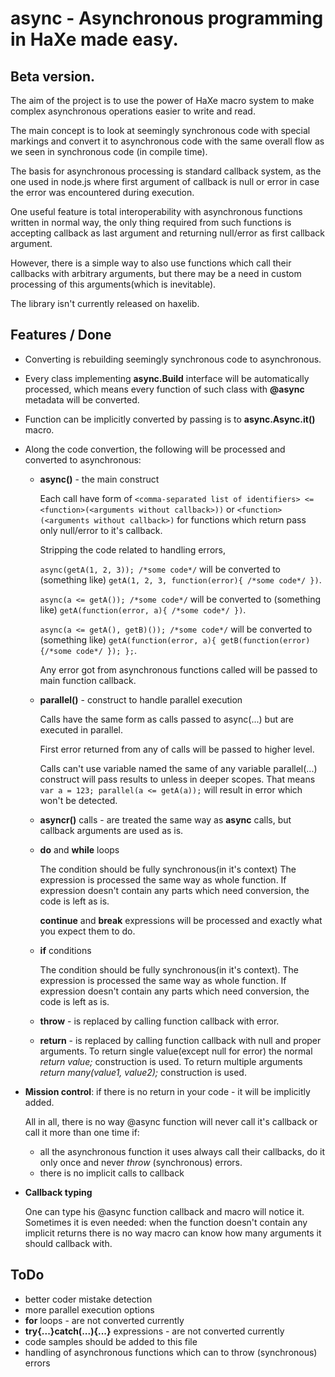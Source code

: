 # async - Asynchronous programming in HaXe made easy.


## Beta version.
The aim of the project is to use the power of HaXe macro system to make complex asynchronous operations easier to write and read.

The main concept is to look at seemingly synchronous code with special markings and convert it to asynchronous code with the same overall flow as we seen in synchronous code (in compile time).

The basis for asynchronous processing is standard callback system, as the one used in node.js where first argument of callback is null or error in case the error was encountered during execution.

One useful feature is total interoperability with asynchronous functions written in normal way, the only thing required from such functions is accepting callback as last argument and returning null/error as first callback argument.

However, there is a simple way to also use functions which call their callbacks with arbitrary arguments, but there may be a need in custom processing of this arguments(which is inevitable).


The library isn't currently released on haxelib.


## Features / Done

  + Converting is rebuilding seemingly synchronous code to asynchronous.

  + Every class implementing **async.Build** interface will be automatically processed, which means every function of such class with **@async** metadata will be converted.

  + Function can be implicitly converted by passing is to **async.Async.it()** macro.

  + Along the code convertion, the following will be processed and converted to asynchronous:
    - **async(<comma-separated list of calls>)** - the main construct

      Each call have form of
        `<comma-separated list of identifiers> <= <function>(<arguments without callback>))`
        or
        `<function>(<arguments without callback>)` for functions which return pass only null/error to it's callback.

      Stripping the code related to handling errors,

      `async(getA(1, 2, 3)); /*some code*/` will be converted to (something like) `getA(1, 2, 3, function(error){ /*some code*/ })`.

      `async(a <= getA()); /*some code*/` will be converted to (something like) `getA(function(error, a){ /*some code*/ })`.

      `async(a <= getA(), getB)()); /*some code*/` will be converted to (something like) `getA(function(error, a){ getB(function(error){/*some code*/ }); };`.

      Any error got from asynchronous functions called will be passed to main function callback.

    - **parallel(<comma-separated list of calls>)** - construct to handle parallel execution

        Calls have the same form as calls passed to async(...) but are executed in parallel.

        First error returned from any of calls will be passed to higher level.

        Calls can't use variable named the same of any variable parallel(...) construct will pass results to unless in deeper scopes.
        That means `var a = 123; parallel(a <= getA(a));` will result in error which won't be detected.

    - **asyncr(<arguments>)** calls - are treated the same way as **async** calls, but callback arguments are used as is.

    - **do** and **while** loops

      The condition should be fully synchronous(in it's context)
      The expression is processed the same way as whole function.
      If expression doesn't contain any parts which need conversion, the code is left as is.

      **continue** and **break** expressions will be processed and exactly what you expect them to do.

    - **if** conditions

      The condition should be fully synchronous(in it's context).
      The expression is processed the same way as whole function.
      If expression doesn't contain any parts which need conversion, the code is left as is.

    - **throw** - is replaced by calling function callback with error.

    - **return** - is replaced by calling function callback with null and proper arguments.
      To return single value(except null for error) the normal *return value;* construction is used.
      To return multiple arguments *return many(value1, value2);* construction is used.

  + **Mission control**: if there is no return in your code - it will be implicitly added.

    All in all, there is no way @async function will never call it's callback or call it more than one time if:
      - all the asynchronous function it uses always call their callbacks, do it only once and never *throw* (synchronous) errors.
      - there is no implicit calls to callback

  + **Callback typing**

    One can type his @async function callback and macro will notice it. Sometimes it is even needed: when the function doesn't contain any implicit returns there is no way macro can know how many arguments it should callback with.

## ToDo
  + better coder mistake detection
  + more parallel execution options
  + **for** loops - are not converted currently
  + **try{...}catch(...){...}** expressions - are not converted currently
  + code samples should be added to this file
  + handling of asynchronous functions which can to throw (synchronous) errors

